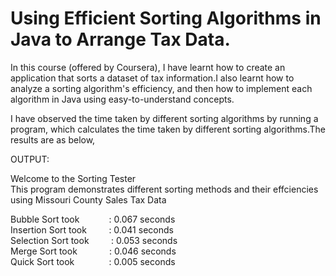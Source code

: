 # Using Efficient Sorting Algorithms in Java to Arrange Tax Data.

In this course (offered by Coursera), I have learnt how to create an application that sorts a dataset of tax information.I also learnt how to analyze a sorting algorithm's efficiency, and then how to implement each algorithm in Java using easy-to-understand concepts.

I have observed the time taken by different sorting algorithms by running a program, which calculates the time taken by different sorting algorithms.The results are as below,

OUTPUT:

Welcome to the Sorting Tester  
This program demonstrates different sorting methods and their effciencies using Missouri County Sales Tax Data    

Bubble Sort took &nbsp;&nbsp;&nbsp;&nbsp;&nbsp;&nbsp;&nbsp;&nbsp;&nbsp;&nbsp;    : 0.067 seconds  
Insertion Sort took &nbsp;&nbsp;&nbsp;&nbsp;&nbsp;&nbsp;&nbsp;&nbsp;: 0.041 seconds  
Selection Sort took &nbsp;&nbsp;&nbsp;&nbsp;&nbsp;&nbsp;&nbsp;&nbsp;: 0.053 seconds  
Merge Sort took &nbsp;&nbsp;&nbsp;&nbsp;&nbsp;&nbsp;&nbsp;&nbsp;&nbsp;&nbsp; &nbsp;: 0.046 seconds  
Quick Sort took  &nbsp;&nbsp;&nbsp;&nbsp;&nbsp;&nbsp;&nbsp;&nbsp;&nbsp;&nbsp;&nbsp;&nbsp;   : 0.005 seconds
